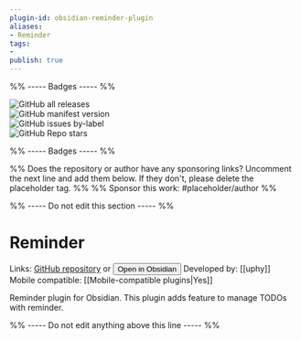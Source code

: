 ```yaml
---
plugin-id: obsidian-reminder-plugin
aliases:
- Reminder
tags: 
- 
publish: true
---
```


%% ----- Badges ----- %%

![GitHub all releases](https://img.shields.io/github/downloads/uphy/obsidian-reminder/total?color=573E7A&logo=github&style=for-the-badge)   
![GitHub manifest version](https://img.shields.io/github/manifest-json/v/uphy/obsidian-reminder?color=573E7A&logo=github&style=for-the-badge)   
![GitHub issues by-label](https://img.shields.io/github/issues/uphy/obsidian-reminder/help%20wanted?color=573E7A&logo=github&style=for-the-badge)   
![GitHub Repo stars](https://img.shields.io/github/stars/uphy/obsidian-reminder?color=573E7A&logo=github&style=for-the-badge)

%% ----- Badges ----- %%

%% Does the repository or author have any sponsoring links? Uncomment the next line and add them below. If they don't, please delete the placeholder tag. %%
%% Sponsor this work: #placeholder/author %%

%% ----- Do not edit this section ----- %%

# Reminder

Links: [GitHub repository](https://github.com/uphy/obsidian-reminder) or [<button id=HH>Open in Obsidian</button>](obsidian://goto-plugin?id=obsidian-reminder-plugin)
Developed by: [[uphy]]
Mobile compatible: [[Mobile-compatible plugins|Yes]]

Reminder plugin for Obsidian. This plugin adds feature to manage TODOs with reminder.

%% ----- Do not edit anything above this line ----- %% 
